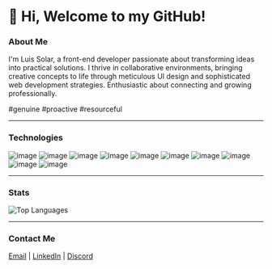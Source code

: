 # 👋 Hi, Welcome to my GitHub!

### About Me

I'm Luis Solar, a front-end developer passionate about transforming ideas into practical solutions. I thrive in collaborative environments, bringing creative concepts to life through meticulous UI design and sophisticated web development strategies.
Enthusiastic about connecting and growing professionally.

#genuine
#proactive
#resourceful

---

### Technologies

![image](https://img.shields.io/badge/React-20232A?style=for-the-badge&logo=react&logoColor=61DAFB)
![image](https://img.shields.io/badge/Astro-0C1222?style=for-the-badge&logo=astro&logoColor=FDFDFE)
![image](https://img.shields.io/badge/next%20js-000000?style=for-the-badge&logo=nextdotjs&logoColor=white)
![image](https://img.shields.io/badge/Vite-B73BFE?style=for-the-badge&logo=vite&logoColor=FFD62E)
![image](https://img.shields.io/badge/Node%20js-339933?style=for-the-badge&logo=nodedotjs&logoColor=white)
![image](https://img.shields.io/badge/GIT-E44C30?style=for-the-badge&logo=git&logoColor=white)
![image](https://img.shields.io/badge/Sass-CC6699?style=for-the-badge&logo=sass&logoColor=white)
![image](https://img.shields.io/badge/Tailwind_CSS-38B2AC?style=for-the-badge&logo=tailwind-css&logoColor=white)
![image](https://img.shields.io/badge/Material%20UI-007FFF?style=for-the-badge&logo=mui&logoColor=white)
![image](https://img.shields.io/badge/Figma-F24E1E?style=for-the-badge&logo=figma&logoColor=white)

---

### Stats

![Top Languages](https://github-readme-stats.vercel.app/api/top-langs/?username=solarluiso&layout=compact)

---

### Contact Me

[Email](mailto:solarluiso@gmail.com) | [LinkedIn](https://www.linkedin.com/in/solarluiso/) | [Discord](https://discordapp.com/users/solarluiso)

